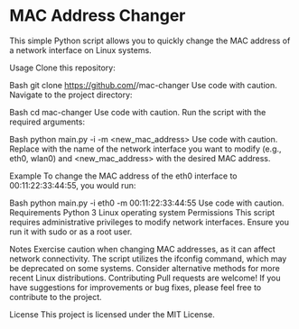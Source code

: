 # MAC Address Changer

This simple Python script allows you to quickly change the MAC address of a network interface on Linux systems.

Usage
Clone this repository:

Bash
git clone https://github.com/<your-username>/mac-changer
Use code with caution.
Navigate to the project directory:

Bash
cd mac-changer
Use code with caution.
Run the script with the required arguments:

Bash
python main.py -i <interface> -m <new_mac_address>
Use code with caution.
Replace <interface> with the name of the network interface you want to modify (e.g., eth0, wlan0) and <new_mac_address> with the desired MAC address.

Example
To change the MAC address of the eth0 interface to 00:11:22:33:44:55, you would run:

Bash
python main.py -i eth0 -m 00:11:22:33:44:55
Use code with caution.
Requirements
Python 3
Linux operating system
Permissions
This script requires administrative privileges to modify network interfaces. Ensure you run it with sudo or as a root user.

Notes
Exercise caution when changing MAC addresses, as it can affect network connectivity.
The script utilizes the ifconfig command, which may be deprecated on some systems. Consider alternative methods for more recent Linux distributions.
Contributing
Pull requests are welcome! If you have suggestions for improvements or bug fixes, please feel free to contribute to the project.

License
This project is licensed under the MIT License.
